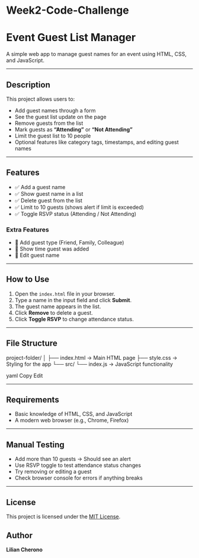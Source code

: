 # Week2-Code-Challenge
# Event Guest List Manager

A simple web app to manage guest names for an event using HTML, CSS, and JavaScript.

---

## Description

This project allows users to:

- Add guest names through a form  
- See the guest list update on the page  
- Remove guests from the list  
- Mark guests as **“Attending”** or **“Not Attending”**  
- Limit the guest list to 10 people  
- Optional features like category tags, timestamps, and editing guest names  

---

## Features

- ✅ Add a guest name  
- ✅ Show guest name in a list  
- ✅ Delete guest from the list  
- ✅ Limit to 10 guests (shows alert if limit is exceeded)  
- ✅ Toggle RSVP status (Attending / Not Attending)  

### Extra Features

- 🌟 Add guest type (Friend, Family, Colleague)  
- 🌟 Show time guest was added  
- 🌟 Edit guest name  

---

## How to Use

1. Open the `index.html` file in your browser.  
2. Type a name in the input field and click **Submit**.  
3. The guest name appears in the list.  
4. Click **Remove** to delete a guest.  
5. Click **Toggle RSVP** to change attendance status.  

---

## File Structure

project-folder/
│
├── index.html → Main HTML page
├── style.css → Styling for the app
└── src/
└── index.js → JavaScript functionality

yaml
Copy
Edit

---

## Requirements

- Basic knowledge of HTML, CSS, and JavaScript  
- A modern web browser (e.g., Chrome, Firefox)  

---

## Manual Testing

- Add more than 10 guests → Should see an alert  
- Use RSVP toggle to test attendance status changes  
- Try removing or editing a guest  
- Check browser console for errors if anything breaks  

--- 


## License

This project is licensed under the [MIT License](LICENSE).

## Author
**Lilian Cherono**